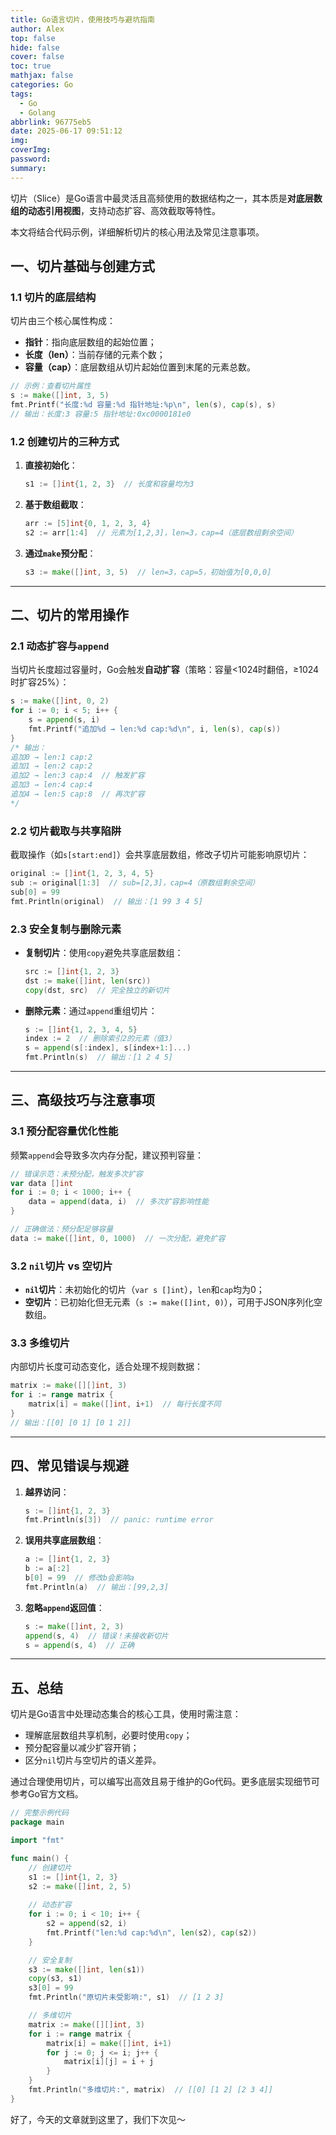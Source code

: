 ```yaml
---
title: Go语言切片，使用技巧与避坑指南
author: Alex
top: false
hide: false
cover: false
toc: true
mathjax: false
categories: Go
tags:
  - Go
  - Golang
abbrlink: 96775eb5
date: 2025-06-17 09:51:12
img:
coverImg:
password:
summary:
---
```


切片（Slice）是Go语言中最灵活且高频使用的数据结构之一，其本质是**对底层数组的动态引用视图**，支持动态扩容、高效截取等特性。

本文将结合代码示例，详细解析切片的核心用法及常见注意事项。

## 一、切片基础与创建方式
### 1.1 切片的底层结构
切片由三个核心属性构成：
- **指针**：指向底层数组的起始位置；
- **长度（len）**：当前存储的元素个数；
- **容量（cap）**：底层数组从切片起始位置到末尾的元素总数。

```go
// 示例：查看切片属性
s := make([]int, 3, 5)
fmt.Printf("长度:%d 容量:%d 指针地址:%p\n", len(s), cap(s), s) 
// 输出：长度:3 容量:5 指针地址:0xc0000181e0
```

### 1.2 创建切片的三种方式
1. **直接初始化**：
   ```go
   s1 := []int{1, 2, 3}  // 长度和容量均为3
   ```

2. **基于数组截取**：
   ```go
   arr := [5]int{0, 1, 2, 3, 4}
   s2 := arr[1:4]  // 元素为[1,2,3]，len=3，cap=4（底层数组剩余空间）
   ```

3. **通过`make`预分配**：
   ```go
   s3 := make([]int, 3, 5)  // len=3，cap=5，初始值为[0,0,0]
   ```

---

## 二、切片的常用操作
### 2.1 动态扩容与`append`
当切片长度超过容量时，Go会触发**自动扩容**（策略：容量<1024时翻倍，≥1024时扩容25%）：
```go
s := make([]int, 0, 2)
for i := 0; i < 5; i++ {
    s = append(s, i)
    fmt.Printf("追加%d → len:%d cap:%d\n", i, len(s), cap(s))
}
/* 输出：
追加0 → len:1 cap:2
追加1 → len:2 cap:2
追加2 → len:3 cap:4  // 触发扩容
追加3 → len:4 cap:4
追加4 → len:5 cap:8  // 再次扩容
*/
```

### 2.2 切片截取与共享陷阱
截取操作（如`s[start:end]`）会共享底层数组，修改子切片可能影响原切片：
```go
original := []int{1, 2, 3, 4, 5}
sub := original[1:3]  // sub=[2,3]，cap=4（原数组剩余空间）
sub[0] = 99
fmt.Println(original)  // 输出：[1 99 3 4 5] 
```

### 2.3 安全复制与删除元素
- **复制切片**：使用`copy`避免共享底层数组：
  ```go
  src := []int{1, 2, 3}
  dst := make([]int, len(src))
  copy(dst, src)  // 完全独立的新切片
  ```

- **删除元素**：通过`append`重组切片：
  ```go
  s := []int{1, 2, 3, 4, 5}
  index := 2  // 删除索引2的元素（值3）
  s = append(s[:index], s[index+1:]...)
  fmt.Println(s)  // 输出：[1 2 4 5] 
  ```

---

## 三、高级技巧与注意事项
### 3.1 预分配容量优化性能
频繁`append`会导致多次内存分配，建议预判容量：
```go
// 错误示范：未预分配，触发多次扩容
var data []int
for i := 0; i < 1000; i++ {
    data = append(data, i)  // 多次扩容影响性能
}

// 正确做法：预分配足够容量
data := make([]int, 0, 1000)  // 一次分配，避免扩容
```

### 3.2 `nil`切片 vs 空切片
- **`nil`切片**：未初始化的切片（`var s []int`），`len`和`cap`均为0；
- **空切片**：已初始化但无元素（`s := make([]int, 0)`），可用于JSON序列化空数组。

### 3.3 多维切片
内部切片长度可动态变化，适合处理不规则数据：
```go
matrix := make([][]int, 3)
for i := range matrix {
    matrix[i] = make([]int, i+1)  // 每行长度不同
}
// 输出：[[0] [0 1] [0 1 2]] 
```

---

## 四、常见错误与规避
1. **越界访问**：
   ```go
   s := []int{1, 2, 3}
   fmt.Println(s[3])  // panic: runtime error 
   ```

2. **误用共享底层数组**：
   ```go
   a := []int{1, 2, 3}
   b := a[:2]
   b[0] = 99  // 修改b会影响a
   fmt.Println(a)  // 输出：[99,2,3] 
   ```

3. **忽略`append`返回值**：
   ```go
   s := make([]int, 2, 3)
   append(s, 4)  // 错误！未接收新切片
   s = append(s, 4)  // 正确
   ```

---

## 五、总结
切片是Go语言中处理动态集合的核心工具，使用时需注意：
- 理解底层数组共享机制，必要时使用`copy`；
- 预分配容量以减少扩容开销；
- 区分`nil`切片与空切片的语义差异。

通过合理使用切片，可以编写出高效且易于维护的Go代码。更多底层实现细节可参考Go官方文档。

```go
// 完整示例代码
package main

import "fmt"

func main() {
    // 创建切片
    s1 := []int{1, 2, 3}
    s2 := make([]int, 2, 5)
    
    // 动态扩容
    for i := 0; i < 10; i++ {
        s2 = append(s2, i)
        fmt.Printf("len:%d cap:%d\n", len(s2), cap(s2))
    }

    // 安全复制
    s3 := make([]int, len(s1))
    copy(s3, s1)
    s3[0] = 99
    fmt.Println("原切片未受影响:", s1)  // [1 2 3]

    // 多维切片
    matrix := make([][]int, 3)
    for i := range matrix {
        matrix[i] = make([]int, i+1)
        for j := 0; j <= i; j++ {
            matrix[i][j] = i + j
        }
    }
    fmt.Println("多维切片:", matrix)  // [[0] [1 2] [2 3 4]]
}
```

好了，今天的文章就到这里了，我们下次见～